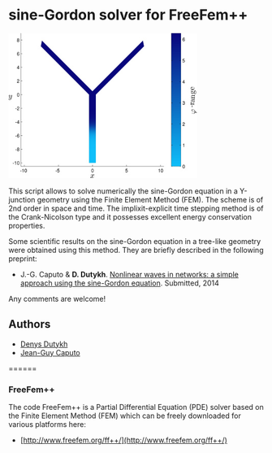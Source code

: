 sine-Gordon solver for FreeFem++
======

![sine-Gordon kink](/pic/Sol0_2D.jpg)

This script allows to solve numerically the sine-Gordon equation in a Y-junction geometry using the Finite Element Method (FEM). The scheme is of 2nd order in space and time. The implixit-explicit time stepping method is of the Crank-Nicolson type and it possesses excellent energy conservation properties.

Some scientific results on the sine-Gordon equation in a tree-like geometry were obtained using this method. They are briefly described in the following preprint:

* J.-G. Caputo & **D. Dutykh**. [Nonlinear waves in networks: a simple approach using the sine-Gordon equation](http://hal.archives-ouvertes.fr/hal-00951705/). Submitted, 2014

Any comments are welcome!

## Authors
  
* [Denys Dutykh](http://www.denys-dutykh.com/)
* [Jean-Guy Caputo](http://lmi.insa-rouen.fr/membres/20-caputo.html)

======

### FreeFem++

The code FreeFem++ is a Partial Differential Equation (PDE) solver based on the Finite Element Method (FEM) which can be freely downloaded for various platforms here:  

* [http://www.freefem.org/ff++/](http://www.freefem.org/ff++/)
